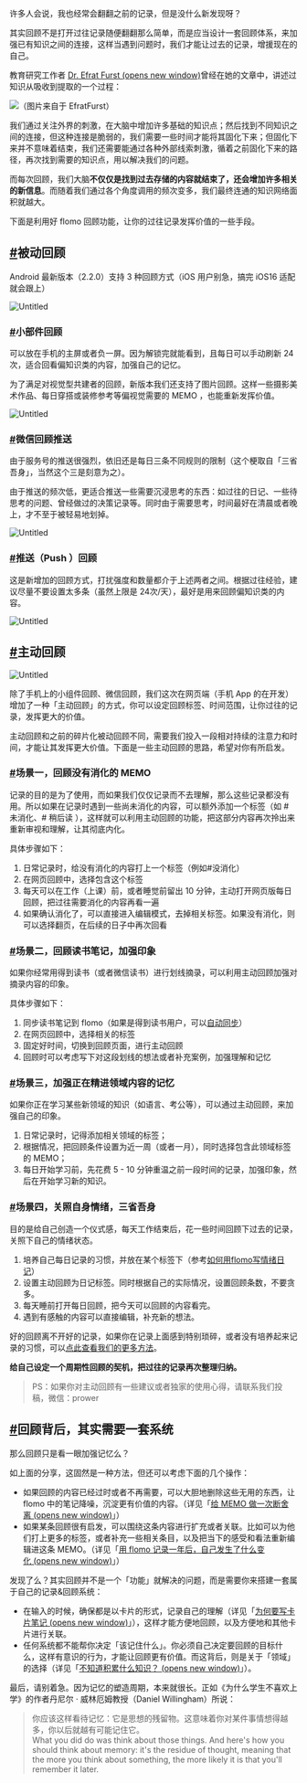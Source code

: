 许多人会说，我也经常会翻翻之前的记录，但是没什么新发现呀？

其实回顾不是打开过往记录随便翻翻那么简单，而是应当设计一套回顾体系，来加强已有知识之间的连接，这样当遇到问题时，我们才能让过去的记录，增援现在的自己。

教育研究工作者 [Dr. Efrat Furst (opens new window)](https://sites.google.com/view/efratfurst/reconsolidation)曾经在她的文章中，讲述过知识从吸收到提取的一个过程：

![（图片来自于 EfratFurst）](http://flomo-resource.oss-cn-shanghai.aliyuncs.com/101/review_why.png!webp)

我们通过关注外界的刺激，在大脑中增加许多基础的知识点；然后找到不同知识之间的连接，但这种连接是脆弱的，我们需要一些时间才能将其固化下来；但固化下来并不意味着结束，我们还需要能通过各种外部线索刺激，循着之前固化下来的路径，再次找到需要的知识点，用以解决我们的问题。

而每次回顾，我们大脑**不仅仅是找到过去存储的内容就结束了，还会增加许多相关的新信息**。而随着我们通过各个角度调用的频次变多，我们最终连通的知识网络面积就越大。

下面是利用好 flomo 回顾功能，让你的过往记录发挥价值的一些手段。

## [#](https://help.flomoapp.com/thinking/how-to-review.html#%E8%A2%AB%E5%8A%A8%E5%9B%9E%E9%A1%BE)**被动回顾**

Android 最新版本（2.2.0）支持 3 种回顾方式（iOS 用户别急，搞完 iOS16 适配就会跟上）

![Untitled](http://flomo-resource.oss-cn-shanghai.aliyuncs.com/101/re_review_003_resize.jpg!webp)

### [#](https://help.flomoapp.com/thinking/how-to-review.html#%E5%B0%8F%E9%83%A8%E4%BB%B6%E5%9B%9E%E9%A1%BE)**小部件回顾**

可以放在手机的主屏或者负一屏。因为解锁完就能看到，且每日可以手动刷新 24 次，适合回看偏知识类的内容，加强自己的记忆。

为了满足对视觉型共建者的回顾，新版本我们还支持了图片回顾。这样一些摄影美术作品、每日穿搭或装修参考等偏视觉需要的 MEMO ，也能重新发挥价值。

![Untitled](http://flomo-resource.oss-cn-shanghai.aliyuncs.com/101/re_review_004_resize.jpg!webp)

### [#](https://help.flomoapp.com/thinking/how-to-review.html#%E5%BE%AE%E4%BF%A1%E5%9B%9E%E9%A1%BE%E6%8E%A8%E9%80%81)**微信回顾推送**

由于服务号的推送很强烈，依旧还是每日三条不同规则的限制（这个梗取自「三省吾身」，当然这个三是刻意为之）。

由于推送的频次低，更适合推送一些需要沉浸思考的东西：如过往的日记、一些待思考的问题、曾经做过的决策记录等。同时由于需要思考，时间最好在清晨或者晚上，才不至于被轻易地划掉。

![Untitled](http://flomo-resource.oss-cn-shanghai.aliyuncs.com/101/re_review_005_resize.jpg!webp)

### [#](https://help.flomoapp.com/thinking/how-to-review.html#%E6%8E%A8%E9%80%81-push-%E5%9B%9E%E9%A1%BE)**推送（Push ）回顾**

这是新增加的回顾方式，打扰强度和数量都介于上述两者之间。根据过往经验，建议尽量不要设置太多条（虽然上限是 24次/天），最好是用来回顾偏知识类的内容。

![Untitled](http://flomo-resource.oss-cn-shanghai.aliyuncs.com/101/re_review_006_resize.jpg!webp)

## [#](https://help.flomoapp.com/thinking/how-to-review.html#%E4%B8%BB%E5%8A%A8%E5%9B%9E%E9%A1%BE)**主动回顾**

![Untitled](http://flomo-resource.oss-cn-shanghai.aliyuncs.com/101/webreview.png!webp)

除了手机上的小组件回顾、微信回顾，我们这次在网页端（手机 App 的在开发）增加了一种「主动回顾」的方式，你可以设定回顾标签、时间范围，让你过往的记录，发挥更大的价值。

主动回顾和之前的碎片化被动回顾不同，需要我们投入一段相对持续的注意力和时间，才能让其发挥更大价值。下面是一些主动回顾的思路，希望对你有所启发。

### [#](https://help.flomoapp.com/thinking/how-to-review.html#%E5%9C%BA%E6%99%AF%E4%B8%80-%E5%9B%9E%E9%A1%BE%E6%B2%A1%E6%9C%89%E6%B6%88%E5%8C%96%E7%9A%84-memo)**场景一，回顾没有消化的 MEMO**

记录的目的是为了使用，而如果我们仅仅记录而不去理解，那么这些记录都没有用。所以如果在记录时遇到一些尚未消化的内容，可以额外添加一个标签（如 \# 未消化、\# 稍后读 ），这样就可以利用主动回顾的功能，把这部分内容再次拎出来重新审视和理解，让其彻底内化。

具体步骤如下：

1. 日常记录时，给没有消化的内容打上一个标签（例如#没消化）
2. 在网页回顾中，选择包含这个标签
3. 每天可以在工作（上课）前，或者睡觉前留出 10 分钟，主动打开网页版每日回顾，把过往需要消化的内容再看一遍
4. 如果确认消化了，可以直接进入编辑模式，去掉相关标签。如果没有消化，则可以选择翻页，在后续的日子中再次回看

### [#](https://help.flomoapp.com/thinking/how-to-review.html#%E5%9C%BA%E6%99%AF%E4%BA%8C-%E5%9B%9E%E9%A1%BE%E8%AF%BB%E4%B9%A6%E7%AC%94%E8%AE%B0-%E5%8A%A0%E5%BC%BA%E5%8D%B0%E8%B1%A1)**场景二，回顾读书笔记，加强印象**

如果你经常用得到读书（或者微信读书）进行划线摘录，可以利用主动回顾加强对摘录内容的印象。

具体步骤如下：

1. 同步读书笔记到 flomo（如果是得到读书用户，可以[自动同步](https://help.flomoapp.com/extension/dedao-sync.html)）
2. 在网页回顾中，选择相关的标签
3. 固定好时间，切换到回顾页面，进行主动回顾
4. 回顾时可以考虑写下对这段划线的想法或者补充案例，加强理解和记忆

### [#](https://help.flomoapp.com/thinking/how-to-review.html#%E5%9C%BA%E6%99%AF%E4%B8%89-%E5%8A%A0%E5%BC%BA%E6%AD%A3%E5%9C%A8%E7%B2%BE%E8%BF%9B%E9%A2%86%E5%9F%9F%E5%86%85%E5%AE%B9%E7%9A%84%E8%AE%B0%E5%BF%86)**场景三，加强正在精进领域内容的记忆**

如果你正在学习某些新领域的知识（如语言、考公等），可以通过主动回顾，来加强自己的印象。

1. 日常记录时，记得添加相关领域的标签；
2. 根据情况，把回顾条件设置为近一周（或者一月），同时选择包含此领域标签的 MEMO；
3. 每日开始学习前，先花费 5 - 10 分钟重温之前一段时间的记录，加强印象，然后在开始学习新的知识。

### [#](https://help.flomoapp.com/thinking/how-to-review.html#%E5%9C%BA%E6%99%AF%E5%9B%9B-%E5%85%B3%E7%85%A7%E8%87%AA%E8%BA%AB%E6%83%85%E7%BB%AA-%E4%B8%89%E7%9C%81%E5%90%BE%E8%BA%AB)**场景四，关照自身情绪，三省吾身**

目的是给自己创造一个仪式感，每天工作结束后，花一些时间回顾下过去的记录，关照下自己的情绪状态。

1. 培养自己每日记录的习惯，并放在某个标签下（参考[如何用flomo写情绪日记](https://help.flomoapp.com/community/tips/emotion.html)）
2. 设置主动回顾为日记标签。同时根据自己的实际情况，设置回顾条数，不要贪多。
3. 每天睡前打开每日回顾，把今天可以回顾的内容看完。
4. 遇到有感触的内容可以直接编辑，补充新的想法。

好的回顾离不开好的记录，如果你在记录上面感到特别琐碎，或者没有培养起来记录的习惯，可以[点此查看我们的更多方法](https://help.flomoapp.com/thinking/write-card.html)。

**给自己设定一个周期性回顾的契机，把过往的记录再次整理归纳。**

> PS：如果你对主动回顾有一些建议或者独家的使用心得，请联系我们投稿，微信：prower

## [#](https://help.flomoapp.com/thinking/how-to-review.html#%E5%9B%9E%E9%A1%BE%E8%83%8C%E5%90%8E-%E5%85%B6%E5%AE%9E%E9%9C%80%E8%A6%81%E4%B8%80%E5%A5%97%E7%B3%BB%E7%BB%9F)**回顾背后，其实需要一套系统**

那么回顾只是看一眼加强记忆么？

如上面的分享，这固然是一种方法，但还可以考虑下面的几个操作：

- 如果回顾的内容已经过时或者不再需要，可以大胆地删除这些无用的东西，让 flomo 中的笔记降噪，沉淀更有价值的内容。（详见「[给 MEMO 做一次断舍离 (opens new window)](https://mp.weixin.qq.com/s/p14O72isSuoZ5P43DCCr6Q)」）
- 如果某条回顾很有启发，可以围绕这条内容进行扩充或者关联。比如可以为他们打上更多的标签，或者补充一些相关条目，以及把当下的感受和看法重新编辑进这条 MEMO。（详见「[用 flomo 记录一年后，自己发生了什么变化 (opens new window)](https://mp.weixin.qq.com/s/9A_XLmUTRAYRKtfnow3_Rw)」）

发现了么？其实回顾并不是一个「功能」就解决的问题，而是需要你来搭建一套属于自己的记录&回顾系统：

- 在输入的时候，确保都是以卡片的形式，记录自己的理解（详见「[为何要写卡片笔记 (opens new window)](https://mp.weixin.qq.com/s/jDmu56HkrwUGM6GFhPKstw)」），这样才能方便地回顾，以及方便地和其他卡片进行关联。
- 任何系统都不能帮你决定「该记住什么」。你必须自己决定要回顾的目标什么，这样有意识的行为，才能让回顾更有价值。而这背后，则是关于「领域」的选择（详见「[不知道积累什么知识？ (opens new window)](https://mp.weixin.qq.com/s/SfjJtbcojOmWpQIYTMrQyQ)」）。

最后，请别着急。因为记忆的塑造周期，本来就很长。正如《为什么学生不喜欢上学》的作者丹尼尔 · 威林厄姆教授（Daniel Willingham）所说：

> 你应该这样看待记忆：它是思想的残留物。这意味着你对某件事情想得越多，你以后就越有可能记住它。  
> What you did do was think about those things. And here's how you should think about memory: it's the residue of thought, meaning that the more you think about something, the more likely it is that you'll remember it later.